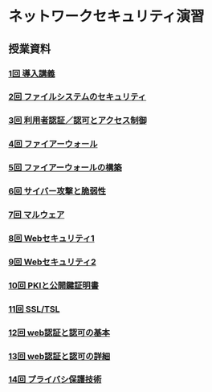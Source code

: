 # ネットワークセキュリティ演習
## 授業資料

### [1回 導入講義](./nd01.md)


### [2回 ファイルシステムのセキュリティ](./nd02.md)


### [3回 利用者認証／認可とアクセス制御](./nd03.md)


### [4回 ファイアーウォール](./nd04.md)


### [5回 ファイアーウォールの構築](./nd05.md)


### [6回 サイバー攻撃と脆弱性](./nd06.md)


### [7回 マルウェア](./nd07.md)


### [8回 Webセキュリティ1](./nd08.md)


### [9回 Webセキュリティ2](./nd09.md)


### [10回 PKIと公開鍵証明書](./nd10.md)


### [11回 SSL/TSL](./nd11.md)


### [12回 web認証と認可の基本](./nd12.md)


### [13回  web認証と認可の詳細](./nd13.md)


### [14回  プライバシ保護技術](./nd14.md)
